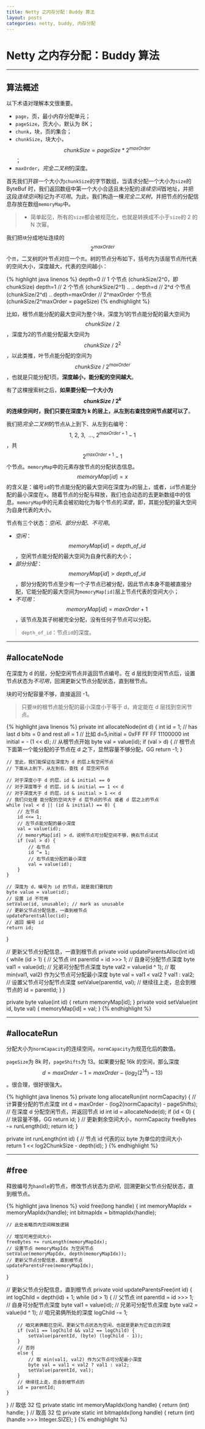 ```yaml
---
title: Netty 之内存分配：Buddy 算法
layout: posts
categories: netty, buddy, 内存分配
---
```


# Netty 之内存分配：Buddy 算法

------

## 算法概述

以下术语对理解本文很重要。

* `page`，页，最小内存分配单元；
* `pageSize`，页大小，默认为 8K；
* `chunk`，块，页的集合；
* `chunkSize`，块大小，$$chunkSize = pageSize * 2^{maxOrder}$$；
* `maxOrder`，*完全二叉树*的深度。

首先我们开辟一个大小为`chunkSize`的字节数组，当请求分配一个大小为`size`的 ByteBuf 时，我们返回数组中第一个大小合适且未分配的*连续空间*首地址，并把这段*连续空间*标记为*不可用*。为此，我们构造一棵*完全二叉树*，并把节点的分配信息存放在数组`memoryMap`中。

> * 简单起见，所有的`size`都会被规范化，也就是转换成不小于`size`的 2 的 N 次幂。

我们把`块`分成地址连续的$$\ 2^{maxOrder}\ $$个`页`，二叉树的叶节点对应一个`页`。树的节点分布如下，括号内为该层节点所代表的空间大小，深度越大，代表的空间越小：

{% highlight java linenos %}
depth=0        // 1 个节点 (chunkSize/2^0，即 chunkSize)
depth=1        // 2 个节点 (chunkSize/2^1)
..
..
depth=d        // 2^d 个节点 (chunkSize/2^d)
..
depth=maxOrder // 2^maxOrder 个节点 (chunkSize/2^maxOrder = pageSize)
{% endhighlight %}

比如，根节点能分配的最大空间为整个块，深度为1的节点能分配的最大空间为$$\ chunkSize\ /\ 2\ $$，深度为2的节点能分配最大空间为$$\ chunkSize\ /\ 2^2\ $$，以此类推，叶节点能分配的空间为$$\ chunkSize\ /\ 2^{maxOrder}\ $$，也就是只能分配1页。**深度越小，能分配的空间越大**。

有了这棵搜索树之后，**如果要分配一个大小为$$\ chunkSize\ /\ 2^k\ $$的连续空间时，我们只要在深度为 k 的层上，从左到右查找空闲节点就可以了**。

我们把*完全二叉树*的节点从上到下、从左到右编号：$$1,\ 2,\ 3,\ \ ...,\  2^{maxOrder+1} - 1$$，共$$\ 2^{maxOrder + 1} - 1\ $$个节点。`memoryMap`中的元素存放节点的分配状态信息。$$\ memoryMap[id] = x\ $$的含义是：编号`id`的节点能分配的最大空间在深度为`x`的层上，或者，`id`节点能分配的最小深度在`x`。随着节点的分配与释放，我们也会动态的去更新数组中的信息。`memoryMap`中的元素会被初始化为每个节点的*深度*，即，其能分配的最大空间为自身代表的大小。

节点有三个状态：*空闲*、*部分分配*、*不可用*。

* *空闲*：$$memoryMap[id] = depth\_of\_id$$，空闲节点能分配的最大空间为自身代表的大小；
* *部分分配*：$$memoryMap[id] > depth\_of\_id$$，部分分配的节点至少有一个子节点已被分配，因此节点本身不能被直接分配，它能分配的最大空间为`memoryMap[id]`层上节点代表的空间大小；
* *不可用*：$$memoryMap[id] = maxOrder + 1$$，该节点及其子树被完全分配，没有任何子节点可以分配。

> `depth_of_id`：节点`id`的深度。

------

## #allocateNode

在深度为 d 的层，分配空闲节点并返回节点编号。在 d 层找到空闲节点后，设置节点状态为*不可用*，回溯更新父节点分配状态，直到根节点。

块的可分配容量不够，直接返回 -1。

> 只要`块`的根节点能分配的最小深度小于等于 d，肯定能在 d 层找到空闲节点。

{% highlight java linenos %}
private int allocateNode(int d) {
    int id = 1;
    // has last d bits = 0 and rest all = 1
    // 比如 d=5,initial = 0xFF FF FF 11100000
    int initial = - (1 << d); 
    // 从根节点开始
    byte val = value(id);
    if (val > d) { 
        // 根节点下面第一个能分配的子节点在 d 之下，显然容量不够分配，GG
        return -1;
    }

    // 至此，我们能保证在深度为 d 的层上有空闲节点
    // 下面从上到下，从左到右，查找 d 层空闲节点

    // 对于深度小于 d 的层，id & initial == 0
    // 对于深度等于 d 的层，id & initial == 1 << d
    // 对于深度大于 d 的层，id & initial > 1 << d
    // 我们只处理 能分配的空间大于 d 层节点的节点 或者 d 层之上的节点
    while (val < d || (id & initial) == 0) { 
        // 左节点
        id <<= 1;
        // 左节点能分配的最小深度
        val = value(id);
        // memoryMap[id] > d，说明节点可分配空间不够，换右节点试试
        if (val > d) {
            // 右节点
            id ^= 1;
            // 右节点能分配的最小深度
            val = value(id);
        }
    }

    // 深度为 d，编号为 id 的节点，就是我们要找的
    byte value = value(id);
    // 设置 id 不可用
    setValue(id, unusable); // mark as unusable
    // 更新父节点分配信息，一直到根节点
    updateParentsAlloc(id);
    // 返回 编号 id
    return id;
}

// 更新父节点分配信息，一直到根节点
private void updateParentsAlloc(int id) {
    while (id > 1) {
        // 父节点
        int parentId = id >>> 1;
        // 自身可分配节点深度
        byte val1 = value(id);
        // 兄弟可分配节点深度
        byte val2 = value(id ^ 1);
        // 取 min(val1, val2) 作为父节点可分配最小深度
        byte val = val1 < val2 ? val1 : val2;
        // 设置父节点可分配节点深度
        setValue(parentId, val);
        // 继续往上走，总会到根节点的
        id = parentId;
    }
}

private byte value(int id) {
    return memoryMap[id];
}
private void setValue(int id, byte val) {
    memoryMap[id] = val;
}
{% endhighlight %}

------

## #allocateRun

分配大小为`normCapacity`的连续空间，`normCapacity`为规范化后的数值。

`pageSize`为 8k 时，`pageShifts`为 13。如果要分配 16k 的空间，那么深度$$\ d = maxOrder - 1 = maxOrder - (log_{2}(2^{14}) - 13)\ $$。很合理，很好很强大。

{% highlight java linenos %}
private long allocateRun(int normCapacity) {
    // 计算要分配的节点深度
    int d = maxOrder - (log2(normCapacity) - pageShifts);
    // 在深度 d 分配空闲节点，并返回节点 id
    int id = allocateNode(d);
    if (id < 0) {
        // 块容量不够，GG
        return id;
    }
    // 更新剩余空间大小，normCapacity
    freeBytes -= runLength(id);
    return id;
}

private int runLength(int id) {
    // 节点 id 代表的以 byte 为单位的空间大小
    return 1 << log2ChunkSize - depth(id);
}
{% endhighlight %}

------

## #free

释放编号为`handle`的节点，修改节点状态为*空闲*，回溯更新父节点分配状态，直到根节点。

{% highlight java linenos %}
void free(long handle) {
    int memoryMapIdx = memoryMapIdx(handle);
    int bitmapIdx = bitmapIdx(handle);

    // 此处省略页内空间释放逻辑

    // 增加可用空间大小
    freeBytes += runLength(memoryMapIdx);
    // 设置节点 memoryMapIdx 为空闲节点
    setValue(memoryMapIdx, depth(memoryMapIdx));
    // 更新父节点分配信息，直到根节点
    updateParentsFree(memoryMapIdx);
}

// 更新父节点分配信息，直到根节点
private void updateParentsFree(int id) {
    int logChild = depth(id) + 1;
    while (id > 1) {
        // 父节点
        int parentId = id >>> 1;
        // 自身可分配节点深度
        byte val1 = value(id);
        // 兄弟可分配节点深度
        byte val2 = value(id ^ 1);
        // 咱兄弟俩所处的深度
        logChild -= 1; 

        // 咱兄弟俩都已空闲，更新父节点状态为空闲，也就是更新为它自己的深度
        if (val1 == logChild && val2 == logChild) {
            setValue(parentId, (byte) (logChild - 1));
        } 
        // 否则
        else {
            // 取 min(val1, val2) 作为父节点可分配最小深度
            byte val = val1 < val2 ? val1 : val2;
            setValue(parentId, val);
        }
        // 继续往上走，总会到根节点的
        id = parentId;
    }
}
// 取低 32 位
private static int memoryMapIdx(long handle) {
    return (int) handle;
}
// 取高 32 位
private static int bitmapIdx(long handle) {
    return (int) (handle >>> Integer.SIZE);
}
{% endhighlight %}
